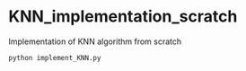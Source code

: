 # KNN_implementation_scratch
Implementation of KNN algorithm from scratch
```
python implement_KNN.py 
```